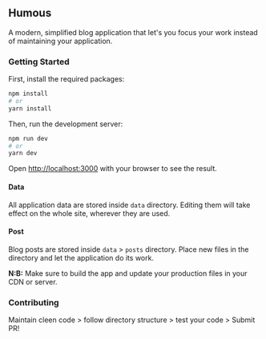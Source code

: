 ## Humous
A modern, simplified blog application that let's you focus your work instead of maintaining your application.


### Getting Started

First, install the required packages:

```bash
npm install
# or 
yarn install
```

Then, run the development server:

```bash
npm run dev
# or
yarn dev
```

Open [http://localhost:3000](http://localhost:3000) with your browser to see the result.

#### Data
All application data are stored inside `data` directory. Editing them will take effect on the whole site, wherever they are used. 

#### Post
Blog posts are stored inside `data` > `posts` directory. Place new files in the directory and let the application do its work.

**N:B:** Make sure to build the app and update your production files in your CDN or server.

### Contributing
Maintain cleen code > follow directory structure > test your code > Submit PR!